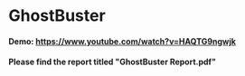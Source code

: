 # GhostBuster

#### Demo: https://www.youtube.com/watch?v=HAQTG9ngwjk

#### Please find the report titled "GhostBuster Report.pdf"
